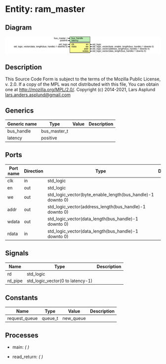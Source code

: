 # Entity: ram_master
## Diagram
![Diagram](ram_master.svg "Diagram")
## Description
This Source Code Form is subject to the terms of the Mozilla Public
License, v. 2.0. If a copy of the MPL was not distributed with this file,
You can obtain one at http://mozilla.org/MPL/2.0/.
Copyright (c) 2014-2021, Lars Asplund lars.anders.asplund@gmail.com
## Generics
| Generic name | Type         | Value | Description |
| ------------ | ------------ | ----- | ----------- |
| bus_handle   | bus_master_t |       |             |
| latency      | positive     |       |             |
## Ports
| Port name | Direction | Type                                                        | Description |
| --------- | --------- | ----------------------------------------------------------- | ----------- |
| clk       | in        | std_logic                                                   |             |
| en        | out       | std_logic                                                   |             |
| we        | out       | std_logic_vector(byte_enable_length(bus_handle)-1 downto 0) |             |
| addr      | out       | std_logic_vector(address_length(bus_handle)-1 downto 0)     |             |
| wdata     | out       | std_logic_vector(data_length(bus_handle)-1 downto 0)        |             |
| rdata     | in        | std_logic_vector(data_length(bus_handle)-1 downto 0)        |             |
## Signals
| Name    | Type                             | Description |
| ------- | -------------------------------- | ----------- |
| rd      | std_logic                        |             |
| rd_pipe | std_logic_vector(0 to latency-1) |             |
## Constants
| Name          | Type    | Value      | Description |
| ------------- | ------- | ---------- | ----------- |
| request_queue | queue_t |  new_queue |             |
## Processes
- main: _(  )_

- read_return: _(  )_


